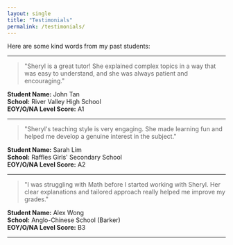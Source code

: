 ```yaml
---
layout: single
title: "Testimonials"
permalink: /testimonials/
---
```


Here are some kind words from my past students:

---

> "Sheryl is a great tutor! She explained complex topics in a way that was easy to understand, and she was always patient and encouraging."

**Student Name:** John Tan  
**School:** River Valley High School  
**EOY/O/NA Level Score:** A1  

---

> "Sheryl's teaching style is very engaging. She made learning fun and helped me develop a genuine interest in the subject."

**Student Name:** Sarah Lim  
**School:** Raffles Girls' Secondary School  
**EOY/O/NA Level Score:** A2  

---

> "I was struggling with Math before I started working with Sheryl. Her clear explanations and tailored approach really helped me improve my grades."

**Student Name:** Alex Wong  
**School:** Anglo-Chinese School (Barker)  
**EOY/O/NA Level Score:** B3 

---